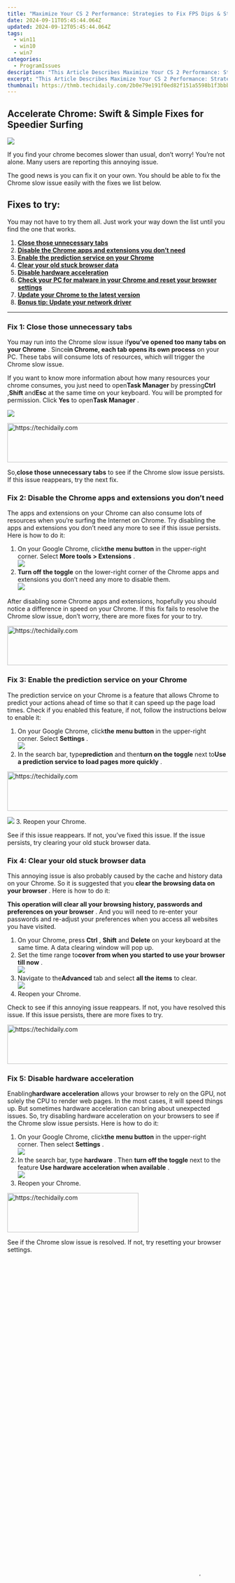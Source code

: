 ```yaml
---
title: "Maximize Your CS 2 Performance: Strategies to Fix FPS Dips & Stutters During Play"
date: 2024-09-11T05:45:44.064Z
updated: 2024-09-12T05:45:44.064Z
tags:
  - win11
  - win10
  - win7
categories:
  - ProgramIssues
description: "This Article Describes Maximize Your CS 2 Performance: Strategies to Fix FPS Dips & Stutters During Play"
excerpt: "This Article Describes Maximize Your CS 2 Performance: Strategies to Fix FPS Dips & Stutters During Play"
thumbnail: https://thmb.techidaily.com/2b0e79e191f0ed82f151a5598b1f3bbb7dbdcce948e1ec31321e7ff03bc36bee.jpg
---
```


## Accelerate Chrome: Swift & Simple Fixes for Speedier Surfing

![](https://images.drivereasy.com/wp-content/uploads/2018/09/2000px-Google_Chrome_icon_2011.svg_.png)

 If you find your chrome becomes slower than usual, don’t worry! You’re not alone. Many users are reporting this annoying issue.

 The good news is you can fix it on your own. You should be able to fix the Chrome slow issue easily with the fixes we list below.

## **Fixes to try:**

 You may not have to try them all. Just work your way down the list until you find the one that works.

1. **[Close those unnecessary tabs](https://tools.techidaily.com/drivereasy/download/)**
2. **[Disable the Chrome apps and extensions you don’t need](https://tools.techidaily.com/drivereasy/download/)**
3. **[Enable the prediction service on your Chrome](https://tools.techidaily.com/drivereasy/download/)**
4. **[Clear your old stuck browser data](https://tools.techidaily.com/drivereasy/download/)**
5. **[Disable hardware acceleration](https://tools.techidaily.com/drivereasy/download/)**
6. **[Check your PC for malware in your Chrome and reset your browser settings](https://tools.techidaily.com/drivereasy/download/)**
7. **[Update your Chrome to the latest version](https://tools.techidaily.com/drivereasy/download/)**
8. **[Bonus tip: Update your network driver](https://tools.techidaily.com/drivereasy/download/)**

---

### Fix 1: Close those unnecessary tabs

 You may run into the Chrome slow issue if**you’ve opened too many tabs on your Chrome** . Since**in Chrome, each tab opens its own process** on your PC. These tabs will consume lots of resources, which will trigger the Chrome slow issue.

 If you want to know more information about how many resources your chrome consumes, you just need to open**Task Manager** by pressing**Ctrl** ,**Shift** and**Esc** at the same time on your keyboard. You will be prompted for permission. Click **Yes** to open**Task Manager** .

![](https://images.drivereasy.com/wp-content/uploads/2018/09/Snap24-2.jpg)





<!-- affiliate ads begin -->
<a href="https://review-au.sjv.io/c/5597632/2135315/14409" target="_top" id="2135315">
  <img src="//a.impactradius-go.com/display-ad/14409-2135315" border="0" alt="https://techidaily.com" width="728" height="90"/>
</a>
<img height="0" width="0" src="https://review-au.sjv.io/i/5597632/2135315/14409" style="position:absolute;visibility:hidden;" border="0" />
<!-- affiliate ads end -->




 So,**close those unnecessary tabs** to see if the Chrome slow issue persists. If this issue reappears, try the next fix.

### Fix 2: Disable the Chrome apps and extensions you don’t need

 The apps and extensions on your Chrome can also consume lots of resources when you’re surfing the Internet on Chrome. Try disabling the apps and extensions you don’t need any more to see if this issue persists. Here is how to do it:

1. On your Google Chrome, click**the** **menu button** in the upper-right corner. Select **More tools > Extensions** .  
![](https://images.drivereasy.com/wp-content/uploads/2018/09/Snap25-4.jpg)
2. **Turn off** **the toggle** on the lower-right corner of the Chrome apps and extensions you don’t need any more to disable them.  
![](https://images.drivereasy.com/wp-content/uploads/2018/09/Snap26-1.jpg)

 After disabling some Chrome apps and extensions, hopefully you should notice a difference in speed on your Chrome. If this fix fails to resolve the Chrome slow issue, don’t worry, there are more fixes for your to try.





<!-- affiliate ads begin -->
<a href="https://appsumo.8odi.net/c/5597632/2123729/7443" target="_top" id="2123729">
  <img src="//a.impactradius-go.com/display-ad/7443-2123729" border="0" alt="https://techidaily.com" width="600" height="90"/>
</a>
<img height="0" width="0" src="https://appsumo.8odi.net/i/5597632/2123729/7443" style="position:absolute;visibility:hidden;" border="0" />
<!-- affiliate ads end -->




### Fix 3: Enable the prediction service on your Chrome

 The prediction service on your Chrome is a feature that allows Chrome to predict your actions ahead of time so that it can speed up the page load times. Check if you enabled this feature, if not, follow the instructions below to enable it:

1. On your Google Chrome, click**the** **menu button** in the upper-right corner. Select **Settings**  .  
![](https://images.drivereasy.com/wp-content/uploads/2018/09/Snap27-1.jpg)
2. In the search bar, type**prediction** and then**turn on the toggle** next to**Use a prediction service to load pages more quickly** .  




<!-- affiliate ads begin -->
<a href="https://appsumo.8odi.net/c/5597632/2118314/7443" target="_top" id="2118314">
  <img src="//a.impactradius-go.com/display-ad/7443-2118314" border="0" alt="https://techidaily.com" width="728" height="90"/>
</a>
<img height="0" width="0" src="https://appsumo.8odi.net/i/5597632/2118314/7443" style="position:absolute;visibility:hidden;" border="0" />
<!-- affiliate ads end -->




![](https://images.drivereasy.com/wp-content/uploads/2018/09/Snap28-1.jpg)
3. Reopen your Chrome.

 See if this issue reappears. If not, you’ve fixed this issue. If the issue persists, try clearing your old stuck browser data.

### Fix 4: Clear your old stuck browser data

 This annoying issue is also probably caused by the cache and history data on your Chrome. So it is suggested that you **clear the browsing data on your browser** . Here is how to do it:

 **This operation will clear all your browsing history, passwords and preferences on your browser** . And you will need to re-enter your passwords and re-adjust your preferences when you access all websites you have visited.

1. On your Chrome, press **Ctrl** , **Shift**   and **Delete** on your keyboard at the same time. A data clearing window will pop up.
2. Set the time range to**cover from when you started to use your browser till now** .  
![](https://images.drivereasy.com/wp-content/uploads/2018/09/Snap29.jpg)
3. Navigate to the**Advanced** tab and select **all the items**  to clear.  
![](https://images.drivereasy.com/wp-content/uploads/2018/09/Snap30-1.jpg)
4. Reopen your Chrome.

 Check to see if this annoying issue reappears. If not, you have resolved this issue. If this issue persists, there are more fixes to try.





<!-- affiliate ads begin -->
<a href="https://smilemakers.pxf.io/c/5597632/2123901/26106" target="_top" id="2123901">
  <img src="//a.impactradius-go.com/display-ad/26106-2123901" border="0" alt="https://techidaily.com" width="728" height="90"/>
</a>
<img height="0" width="0" src="https://smilemakers.pxf.io/i/5597632/2123901/26106" style="position:absolute;visibility:hidden;" border="0" />
<!-- affiliate ads end -->




### Fix 5: Disable hardware acceleration

 Enabling**hardware acceleration** allows your browser to rely on the GPU, not solely the CPU to render web pages. In the most cases, it will speed things up. But sometimes hardware acceleration can bring about unexpected issues. So, try disabling hardware acceleration on your browsers to see if the Chrome slow issue persists. Here is how to do it:

1. On your Google Chrome, click**the** **menu button** in the upper-right corner. Then select **Settings**  .  
![](https://images.drivereasy.com/wp-content/uploads/2018/09/Snap31-1.jpg)
2. In the search bar, type **hardware** . Then   **turn off the toggle**  next to the feature **Use hardware acceleration when available**  .  
![](https://images.drivereasy.com/wp-content/uploads/2018/09/Snap42-1.jpg)
3. Reopen your Chrome.




<!-- affiliate ads begin -->
<a href="https://aligracehair.sjv.io/c/5597632/2115946/19272" target="_top" id="2115946">
  <img src="//a.impactradius-go.com/display-ad/19272-2115946" border="0" alt="https://techidaily.com" width="300" height="90"/>
</a>
<img height="0" width="0" src="https://aligracehair.sjv.io/i/5597632/2115946/19272" style="position:absolute;visibility:hidden;" border="0" />
<!-- affiliate ads end -->





 See if the Chrome slow issue is resolved. If not, try resetting your browser settings.





<!-- affiliate ads begin -->
<span id="1834903">
					<video width="864" height="1536" style="cursor:pointer"
           poster="//a.impactradius-go.com/display-clicktoplayimage/1834903.png"
           onclick="if(!this.playClicked){this.play();this.setAttribute('controls',true);this.playClicked=true;}">
	   <source src="//a.impactradius-go.com/display-ad/16836-1834903">
	   <img src="//a.impactradius-go.com/display-clicktoplayimage/1834903.png" style="border: none; height: 100%; width: 100%; object-fit: contain">
	</video>
	<div style="width:540px;text-align:center"><a href="javascript:window.open(decodeURIComponent('https%3A%2F%2F25home.pxf.io%2Fc%2F5597632%2F1834903%2F16836'), '_blank');void(0);">Click here</a></div>
</span>
<img height="0" width="0" src="https://imp.pxf.io/i/5597632/1834903/16836" style="position:absolute;visibility:hidden;" border="0" />
<!-- affiliate ads end -->




### Fix 6: Check your PC for malware in your Chrome and reset your browser settings

 You may run into this issue if your Chrome is affected by malware. Try checking your PC for malware in your Chrome, and then reset your browser settings. Here is how to do it:

#### To check your PC for malware in your Chrome

1. On your Google Chrome, click**the** **menu button** in the upper-right corner. Then select **Settings**  .  
![](https://images.drivereasy.com/wp-content/uploads/2018/09/Snap27-1.jpg)
2. In the search bar, type **reset**  and then click**Clean up computer** .  




<!-- affiliate ads begin -->
<a href="https://aligracehair.sjv.io/c/5597632/2135358/19272" target="_top" id="2135358">
  <img src="//a.impactradius-go.com/display-ad/19272-2135358" border="0" alt="https://techidaily.com" width="336" height="90"/>
</a>
<img height="0" width="0" src="https://aligracehair.sjv.io/i/5597632/2135358/19272" style="position:absolute;visibility:hidden;" border="0" />
<!-- affiliate ads end -->




![](https://images.drivereasy.com/wp-content/uploads/2018/09/Snap34-3.jpg)
3. Click**Find** to check for harmful software.  
![](https://images.drivereasy.com/wp-content/uploads/2018/09/Snap35-1.jpg)
4. Click**Remove** if you’re asked to remove unwanted software.

#### To reset your browser settings

1. On your Google Chrome, click**the** **menu button** in the upper right corner. Then select **Settings**  .  
![](https://images.drivereasy.com/wp-content/uploads/2018/09/Snap27-1.jpg)
2. In the search bar, type **reset** and then click**Restore settings to their original defaults** .  




<!-- affiliate ads begin -->
<a href="https://appsumo.8odi.net/c/5597632/2130887/7443" target="_top" id="2130887">
  <img src="//a.impactradius-go.com/display-ad/7443-2130887" border="0" alt="https://techidaily.com" width="728" height="90"/>
</a>
<img height="0" width="0" src="https://appsumo.8odi.net/i/5597632/2130887/7443" style="position:absolute;visibility:hidden;" border="0" />
<!-- affiliate ads end -->




![](https://images.drivereasy.com/wp-content/uploads/2018/09/Snap36-2.jpg)
3. Click**Reset settings** .  




<!-- affiliate ads begin -->
<a href="https://ephamedtechinc.pxf.io/c/5597632/2137225/26400" target="_top" id="2137225">
  <img src="//a.impactradius-go.com/display-ad/26400-2137225" border="0" alt="https://techidaily.com" width="728" height="90"/>
</a>
<img height="0" width="0" src="https://ephamedtechinc.pxf.io/i/5597632/2137225/26400" style="position:absolute;visibility:hidden;" border="0" />
<!-- affiliate ads end -->




![](https://images.drivereasy.com/wp-content/uploads/2018/09/Snap37.jpg)  
 **After resetting the browser settings, you need to enable the extensions you trust** . If you don’t know how to do it, refer to **[Fix 2](https://tools.techidaily.com/drivereasy/download/)**  to turn on the toggle on the lower-right corner of the extensions you trust.




<!-- affiliate ads begin -->
<a href="https://appsumo.8odi.net/c/5597632/2130870/7443" target="_top" id="2130870">
  <img src="//a.impactradius-go.com/display-ad/7443-2130870" border="0" alt="https://techidaily.com" width="728" height="90"/>
</a>
<img height="0" width="0" src="https://appsumo.8odi.net/i/5597632/2130870/7443" style="position:absolute;visibility:hidden;" border="0" />
<!-- affiliate ads end -->





 See if this annoying issue persists. If so, try updating your Chrome to the latest version.

### Fix 7: Update your Chrome to the latest version

 If your Chrome is out of date, this issue may occur. So try updating your Chrome to the latest version. Here is how to do it:

1. On your Google Chrome, click**the menu button** in the upper-right corner. Then select **Help > About google Chrome** .  
![](https://images.drivereasy.com/wp-content/uploads/2018/09/Snap38.jpg)
2. Wait until your Chrome updates itself to the latest version.  
![](https://images.drivereasy.com/wp-content/uploads/2018/09/Snap39.jpg)
3. Reopen your Chrome.




<!-- affiliate ads begin -->
<a href="https://unicoeye.pxf.io/c/5597632/2134246/18498" target="_top" id="2134246">
  <img src="//a.impactradius-go.com/display-ad/18498-2134246" border="0" alt="https://techidaily.com" width="728" height="90"/>
</a>
<img height="0" width="0" src="https://unicoeye.pxf.io/i/5597632/2134246/18498" style="position:absolute;visibility:hidden;" border="0" />
<!-- affiliate ads end -->





 See if this issue reappears. If not, you’ve fixed this annoying issue.

### Bonus Tip: Update your network driver

 If the network driver on your PC is missing or outdated, it may also cause the Chrome slow issue. Try updating your network driver to see if the Chrome slow issue persists.

 There are two ways to update drivers: **manually**   and **automatically** .

**Manually update your drivers**   – You can manually update the network driver by **searching the correct driver**   that is matched with your **Windows**  **OS**   on the **manufacturer’s website** , and **install**   it on your computer.

**Or**

**Update your drivers automatically**  – If you don’t have the time, patience or computer skills to update your drivers manually, you can, instead, do it automatically with **[Driver Easy](https://tools.techidaily.com/drivereasy/download/)**  .  You don’t need to know exactly what system your computer is running, you don’t need to risk downloading and installing the wrong driver, and you don’t need to worry about making a mistake when installing.

You can update your drivers automatically with either **the FREE**  or **the Pro version**   of Driver Easy. But with the Pro version it takes just 2 clicks (and you get full support and a 30-day money back guarantee):

1. **[Download](https://tools.techidaily.com/drivereasy/download/)**  and install Driver Easy.
2. Run Driver Easy and click the **Scan Now**  button. Driver Easy will then scan your computer and detect any problem drivers.  
![Driver Easy Scan screen](https://images.drivereasy.com/wp-content/uploads/2018/09/Driver-Easy-Scan-screen.jpg)
3. Click **Update**  next to your network device to automatically download the correct version of this driver, then you can install it manually. Or click **Update All** to automatically download and install the correct version of all the drivers that are missing or out of date on your system (this requires the **[Pro version](https://tools.techidaily.com/drivereasy/download/)**  – you’ll be prompted to upgrade when you click **Update All**  ).  




<!-- affiliate ads begin -->
<a href="https://ephamedtechinc.pxf.io/c/5597632/2137203/26400" target="_top" id="2137203">
  <img src="//a.impactradius-go.com/display-ad/26400-2137203" border="0" alt="https://techidaily.com" width="728" height="90"/>
</a>
<img height="0" width="0" src="https://ephamedtechinc.pxf.io/i/5597632/2137203/26400" style="position:absolute;visibility:hidden;" border="0" />
<!-- affiliate ads end -->




![update network driver](https://images.drivereasy.com/wp-content/uploads/2018/09/update-network-driver.jpg)





<!-- affiliate ads begin -->
<span id="1304647">
					<video width="240" height="200" style="cursor:pointer"
           poster="//a.impactradius-go.com/display-clicktoplayimage/1304647.png"
           onclick="if(!this.playClicked){this.play();this.setAttribute('controls',true);this.playClicked=true;}">
	   <source src="//a.impactradius-go.com/display-ad/15852-1304647">
	   <img src="//a.impactradius-go.com/display-clicktoplayimage/1304647.png" style="border: none; height: 100%; width: 100%; object-fit: contain">
	</video>
	<div style="width:150px;text-align:center"><a href="javascript:window.open(decodeURIComponent('https%3A%2F%2Fthefitville.pxf.io%2Fc%2F5597632%2F1304647%2F15852'), '_blank');void(0);">Click here</a></div>
</span>
<img height="0" width="0" src="https://imp.pxf.io/i/5597632/1304647/15852" style="position:absolute;visibility:hidden;" border="0" />
<!-- affiliate ads end -->




 If you need assistance, please contact Driver Easy’s support team at [**support@drivereasy.com**](https://tools.techidaily.com/drivereasy/download/) .

 Hopefully one of the fixes above can help you resolve your problem. Please leave your comment below if you have any questions.

* [Google Chrome](https://tools.techidaily.com/drivereasy/download/)

<ins class="adsbygoogle"
     style="display:block"
     data-ad-format="autorelaxed"
     data-ad-client="ca-pub-7571918770474297"
     data-ad-slot="1223367746"></ins>



<ins class="adsbygoogle"
     style="display:block"
     data-ad-client="ca-pub-7571918770474297"
     data-ad-slot="8358498916"
     data-ad-format="auto"
     data-full-width-responsive="true"></ins>

<span class="atpl-alsoreadstyle">Also read:</span>
<div><ul>
<li><a href="https://win-answers.techidaily.com/state-of-decay-2-mastering-stability-a-comprehensive-guide-to-tackle-persistent-game-crashes/"><u>'State of Decay 2': Mastering Stability: A Comprehensive Guide to Tackle Persistent Game Crashes</u></a></li>
<li><a href="https://remote-screen-capture.techidaily.com/new-simplifying-the-process-recording-on-xbox-one-for-2024/"><u>[New] Simplifying the Process  Recording on Xbox One for 2024</u></a></li>
<li><a href="https://instagram-video-recordings.techidaily.com/updated-crafting-cinematic-magic-essential-tips-for-creating-stunning-slow-motion-media-on-instagram/"><u>[Updated] Crafting Cinematic Magic  Essential Tips for Creating Stunning Slow-Motion Media on Instagram</u></a></li>
<li><a href="https://screen-capture.techidaily.com/updated-deep-dive-into-the-core-functionalities-of-zdsoft-for-2024/"><u>[Updated] Deep Dive Into the Core Functionalities of ZDSoft for 2024</u></a></li>
<li><a href="https://fox-direct.techidaily.com/updated-explore-the-finest-5-android-photo-editing-apps/"><u>[Updated] Explore the Finest 5 Android Photo Editing Apps</u></a></li>
<li><a href="https://youtube-data.techidaily.com/ed-in-2024-bring-playlists-down-to-youtube-the-5-best-conversion-resources/"><u>[Updated] In 2024, Bring Playlists Down to YouTube  The 5 Best Conversion Resources</u></a></li>
<li><a href="https://facebook-video-footage.techidaily.com/updated-in-2024-enhancing-yt-experience-handling-several-videos-at-a-time/"><u>[Updated] In 2024, Enhancing YT Experience  Handling Several Videos at a Time</u></a></li>
<li><a href="https://win-answers.techidaily.com/a-quick-fix-for-your-warzone-directx-troubles-4-easy-methods/"><u>A Quick Fix for Your Warzone DirectX Troubles: 4 Easy Methods</u></a></li>
<li><a href="https://tech-revival.techidaily.com/deceptive-gpt-protocol-grabs-facebook-sign-in-info/"><u>Deceptive GPT Protocol: Grabs FACEBOOK Sign-In Info</u></a></li>
<li><a href="https://win-answers.techidaily.com/dota-2-performance-boosting-tips-for-seamless-gameplay/"><u>Dota 2 Performance Boosting Tips for Seamless Gameplay</u></a></li>
<li><a href="https://win-answers.techidaily.com/effective-solutions-for-addressing-and-preventing-phoenix-point-software-issues/"><u>Effective Solutions for Addressing and Preventing Phoenix Point Software Issues</u></a></li>
<li><a href="https://win-answers.techidaily.com/error-23-on-apex-legends-how-to-correctly-troubleshoot-and-resolve-it/"><u>Error 23 on Apex Legends: How to Correctly Troubleshoot and Resolve It</u></a></li>
<li><a href="https://win-answers.techidaily.com/error-code-103003-in-tarkov-troubleshooting-guide-for-gamers/"><u>Error Code 103003 in Tarkov - Troubleshooting Guide for Gamers</u></a></li>
<li><a href="https://win-answers.techidaily.com/error-code-327-no-more-mastering-the-star-wars-battlefront-2-patch-to-perfect-performance/"><u>Error Code 327 No More: Mastering the Star Wars Battlefront 2 Patch to Perfect Performance</u></a></li>
<li><a href="https://win-answers.techidaily.com/essential-fixes-for-players-struggling-to-start-modern-warfare-on-desktops/"><u>Essential Fixes for Players Struggling to Start Modern Warfare on Desktops</u></a></li>
<li><a href="https://win-answers.techidaily.com/free-solution-to-call-of-duty-vanguard-freezing-learn-how-today/"><u>Free Solution to Call of Duty: Vanguard Freezing – Learn How Today</u></a></li>
<li><a href="https://win-answers.techidaily.com/hearts-of-iron-iv-solving-game-crashing-issues-effectively/"><u>Hearts of Iron IV - Solving Game Crashing Issues Effectively</u></a></li>
<li><a href="https://win-answers.techidaily.com/1723005413886-how-to-check-if-you-can-connect-to-xbox-live-right-now/"><u>How to Check If You Can Connect To Xbox Live Right Now</u></a></li>
<li><a href="https://android-unlock.techidaily.com/in-2024-a-perfect-guide-to-remove-or-disable-google-smart-lock-on-vivo-y27-5g-by-drfone-android/"><u>In 2024, A Perfect Guide To Remove or Disable Google Smart Lock On Vivo Y27 5G</u></a></li>
<li><a href="https://win-answers.techidaily.com/overcome-minecraft-pc-issues-latest-tips-to-eliminate-freezing-and-crashes/"><u>Overcome Minecraft PC Issues - Latest Tips to Eliminate Freezing & Crashes</u></a></li>
<li><a href="https://review-topics.techidaily.com/possible-solutions-to-restore-deleted-photos-from-lava-blaze-pro-5g-by-fonelab-android-recover-photos/"><u>Possible solutions to restore deleted photos from Lava Blaze Pro 5G.</u></a></li>
<li><a href="https://win-answers.techidaily.com/resolved-fixes-for-total-war-warhammer-ii-system-errors/"><u>Resolved: Fixes for TOTAL WAR: WARHAMMER II System Errors</u></a></li>
<li><a href="https://win-answers.techidaily.com/resolving-game-interruptions-how-to-stop-diablo-2-resurrected-from-crashing/"><u>Resolving Game Interruptions: How To Stop Diablo 2 Resurrected From Crashing</u></a></li>
<li><a href="https://win-answers.techidaily.com/resolving-loading-problems-in-the-elder-scrolls-online-a-step-by-step-guide/"><u>Resolving Loading Problems in The Elder Scrolls Online: A Step-by-Step Guide</u></a></li>
<li><a href="https://win-answers.techidaily.com/roblox-load-time-woes-heres-what-you-can-do/"><u>Roblox Load Time Woes? Here's What You Can Do!</u></a></li>
<li><a href="https://win-answers.techidaily.com/smooth-driving-ahead-in-euro-truck-simulator-2-fixed-pc-edition-to-prevent-any-crashes/"><u>Smooth Driving Ahead in Euro Truck Simulator 2: Fixed PC Edition to Prevent Any Crashes</u></a></li>
<li><a href="https://hardware-updates.techidaily.com/snag-the-epic-deal-this-amazing-sceptre-24-curved-gamers-monitor-for-only-79/"><u>Snag the Epic Deal: This Amazing Sceptre 24 Curved Gamer's Monitor for Only $79</u></a></li>
<li><a href="https://win-answers.techidaily.com/solving-dev-error-5573-for-a-smooth-call-of-duty-vanguard-experience/"><u>Solving Dev Error 5573 for a Smooth Call of Duty: Vanguard Experience</u></a></li>
<li><a href="https://win-answers.techidaily.com/solving-red-dead-redemption-2s-unending-launch-sequence-a-step-by-step-guide/"><u>Solving Red Dead Redemption 2'S Unending Launch Sequence: A Step-by-Step Guide</u></a></li>
<li><a href="https://games-able.techidaily.com/streamline-your-gaming-experience-with-screen-tuning/"><u>Streamline Your Gaming Experience with Screen Tuning</u></a></li>
<li><a href="https://win-answers.techidaily.com/tackling-titanfall-2s-stability-issues-fast-solutions/"><u>Tackling Titanfall 2'S Stability Issues - Fast Solutions!</u></a></li>
<li><a href="https://win-answers.techidaily.com/troubleshooting-guide-how-to-stop-your-pc-from-frequent-new-world-crashes/"><u>Troubleshooting Guide - How to Stop Your PC From Frequent 'New World' Crashes</u></a></li>
<li><a href="https://win-answers.techidaily.com/ultimate-guide-solve-the-league-of-legends-not-launching-problem/"><u>Ultimate Guide: Solve the 'League of Legends Not Launching' Problem</u></a></li>
<li><a href="https://win-answers.techidaily.com/ultimate-troubleshooting-guide-stop-assassins-creed-odyssey-from-crashing-on-pc/"><u>Ultimate Troubleshooting Guide: Stop Assassin's Creed Odyssey From Crashing on PC</u></a></li>
<li><a href="https://win-answers.techidaily.com/ultimate-troubleshooting-tips-for-correcting-rainbow-six-siege-server-connectivity-problems/"><u>Ultimate Troubleshooting Tips for Correcting Rainbow Six Siege Server Connectivity Problems</u></a></li>
<li><a href="https://win-answers.techidaily.com/winning-the-battle-fixing-age-of-empires-ii-launch-issues-on-windows-11/"><u>Winning the Battle: Fixing Age of Empires II Launch Issues on Windows 11</u></a></li>
</ul></div>
